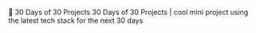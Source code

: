🚀 30 Days of 30 Projects
30 Days of 30 Projects |  cool mini project  using the latest tech stack for the next 30 days

